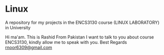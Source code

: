 # Linux
A repository for my projects in the ENCS3130 course (LINUX LABORATORY) in University 

Hi ma'am. This is Rashid From Pakistan I want to talk to you about course ENCS3130, kindly allow me to speak with you. Best Regards 
rnoor6309@gmail.com 
